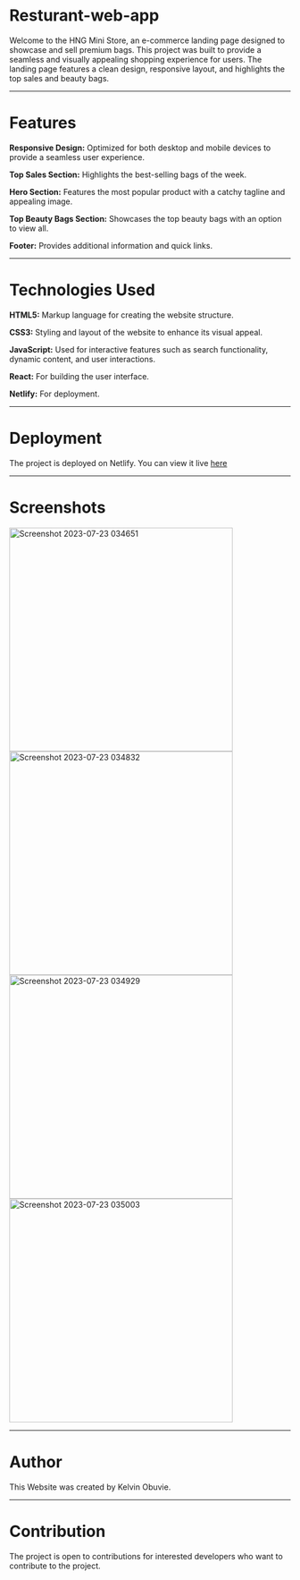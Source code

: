 # Resturant-web-app
Welcome to the HNG Mini Store, an e-commerce landing page designed to showcase and sell premium bags. This project was built to provide a seamless and visually appealing shopping experience for users. The landing page features a clean design, responsive layout, and highlights the top sales and beauty bags.

---

# Features
**Responsive Design:** Optimized for both desktop and mobile devices to provide a seamless user experience.

**Top Sales Section:** Highlights the best-selling bags of the week.

**Hero Section:** Features the most popular product with a catchy tagline and appealing image.

**Top Beauty Bags Section:** Showcases the top beauty bags with an option to view all.

**Footer:** Provides additional information and quick links.

---

# Technologies Used
**HTML5:** Markup language for creating the website structure.

**CSS3:** Styling and layout of the website to enhance its visual appeal.

**JavaScript:** Used for interactive features such as search functionality, dynamic content, and user interactions.


**React:** For building the user interface.

**Netlify:** For deployment.

---

# Deployment
The project is deployed on Netlify. You can view it live [here](https://hngministore.netlify.app/)

---

# Screenshots
<div style="dislplay:flex;">
<img width="400" alt="Screenshot 2023-07-23 034651" src="[src/assets/Hero.png](https://github.com/kelvinobuvie/Ministore/blob/main/src/assets/Hero.png)">
<img width="400" alt="Screenshot 2023-07-23 034832" src="https://github.com/kelvinobuvie/Resturant-web-app/assets/69580757/56230eb8-f43b-47d3-bd17-1321dc9c0761">
<img width="400" alt="Screenshot 2023-07-23 034929" src="https://github.com/kelvinobuvie/Resturant-web-app/assets/69580757/e0eeae7b-2f07-4e6a-b276-928dc57e5b49">
<img width="400" alt="Screenshot 2023-07-23 035003" src="https://github.com/kelvinobuvie/Resturant-web-app/assets/69580757/17f34086-31d4-4ce9-ab98-797834e73b54">
</div>

---

# Author
This Website was created by Kelvin Obuvie.

---

# Contribution
The project is open to contributions for interested developers who want to contribute to the project.
